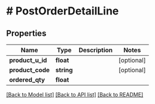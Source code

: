 # # PostOrderDetailLine

## Properties

Name | Type | Description | Notes
------------ | ------------- | ------------- | -------------
**product_u_id** | **float** |  | [optional] 
**product_code** | **string** |  | [optional] 
**ordered_qty** | **float** |  | 

[[Back to Model list]](../../README.md#documentation-for-models) [[Back to API list]](../../README.md#documentation-for-api-endpoints) [[Back to README]](../../README.md)


